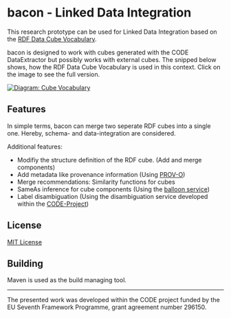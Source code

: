 # bacon - Linked Data Integration
This research prototype can be used for Linked Data Integration based on the [RDF Data Cube Vocabulary](http://www.w3.org/TR/vocab-data-cube/).

bacon is designed to work with cubes generated with the CODE DataExtractor but possibly works with external cubes. 
The snipped below shows, how the RDF Data Cube Vocabulary is used in this context.
Click on the image to see the full version.

[![Diagram: Cube Vocabulary](../../blob/master/cubeCrop.jpg?raw=true "Diagram: Cube Vocabulary")](../../blob/master/cube.jpg?raw=true)


## Features
In simple terms, bacon can merge two seperate RDF cubes into a single one. Hereby, schema- and data-integration are considered.

Additional features:
* Modifiy the structure definition of the RDF cube. (Add and merge components)
* Add metadata like provenance information (Using [PROV-O](http://www.w3.org/TR/prov-o/))
* Merge recommendations: Similarity functions for cubes
* SameAs inference for cube components (Using the [balloon service](https://github.com/schlegel/balloon))
* Label disambiguation (Using the disambiguation service developed within the [CODE-Project](http://code-research.eu/))

## License
[MIT License](../../blob/master/LICENSE)

## Building
Maven is used as the build managing tool.

---

The presented work was developed within the CODE project funded by the EU Seventh Framework Programme, grant agreement number 296150.
